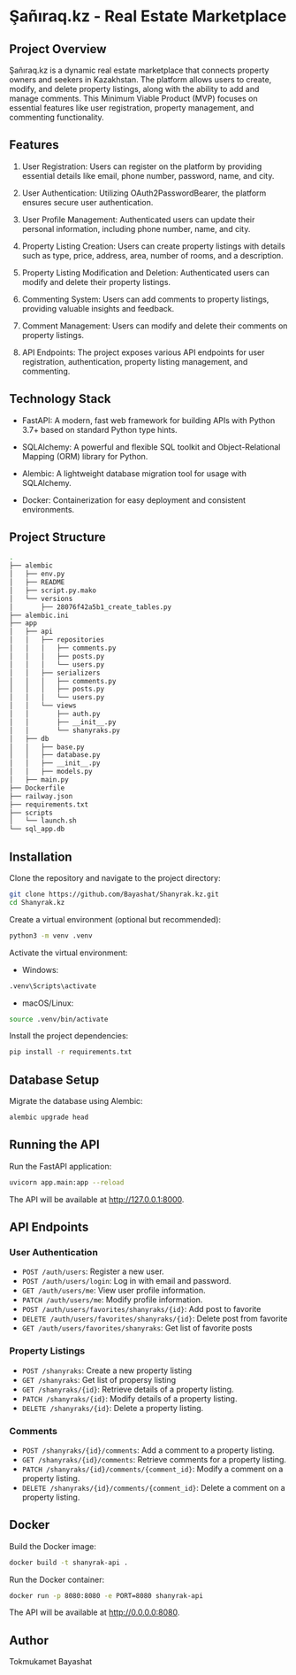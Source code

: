 # Şañıraq.kz - Real Estate Marketplace


## Project Overview
Şañıraq.kz is a dynamic real estate marketplace that connects property owners and seekers in Kazakhstan. The platform allows users to create, modify, and delete property listings, along with the ability to add and manage comments. This Minimum Viable Product (MVP) focuses on essential features like user registration, property management, and commenting functionality.

## Features
1. User Registration: Users can register on the platform by providing essential details like email, phone number, password, name, and city.

2. User Authentication: Utilizing OAuth2PasswordBearer, the platform ensures secure user authentication.

3. User Profile Management: Authenticated users can update their personal information, including phone number, name, and city.

4. Property Listing Creation: Users can create property listings with details such as type, price, address, area, number of rooms, and a description.

5. Property Listing Modification and Deletion: Authenticated users can modify and delete their property listings.

6. Commenting System: Users can add comments to property listings, providing valuable insights and feedback.

7. Comment Management: Users can modify and delete their comments on property listings.

8. API Endpoints: The project exposes various API endpoints for user registration, authentication, property listing management, and commenting.

## Technology Stack
* FastAPI: A modern, fast web framework for building APIs with Python 3.7+ based on standard Python type hints.

* SQLAlchemy: A powerful and flexible SQL toolkit and Object-Relational Mapping (ORM) library for Python.

* Alembic: A lightweight database migration tool for usage with SQLAlchemy.

* Docker: Containerization for easy deployment and consistent environments.


## Project Structure
```bash
.
├── alembic
│   ├── env.py
│   ├── README
│   ├── script.py.mako
│   └── versions
│       ├── 28076f42a5b1_create_tables.py
├── alembic.ini
├── app
│   ├── api
│   │   ├── repositories
│   │   │   ├── comments.py
│   │   │   ├── posts.py
│   │   │   └── users.py
│   │   ├── serializers
│   │   │   ├── comments.py
│   │   │   ├── posts.py
│   │   │   └── users.py
│   │   └── views
│   │       ├── auth.py
│   │       ├── __init__.py
│   │       └── shanyraks.py
│   ├── db
│   │   ├── base.py
│   │   ├── database.py
│   │   ├── __init__.py
│   │   ├── models.py
│   ├── main.py
├── Dockerfile
├── railway.json
├── requirements.txt
├── scripts
│   └── launch.sh
└── sql_app.db
```


## Installation

Clone the repository and navigate to the project directory:

```bash
git clone https://github.com/Bayashat/Shanyrak.kz.git
cd Shanyrak.kz
```

Create a virtual environment (optional but recommended):

```bash
python3 -m venv .venv
```

Activate the virtual environment:

* Windows:
```bash
.venv\Scripts\activate
```

* macOS/Linux:
```bash
source .venv/bin/activate
```

Install the project dependencies:
```bash
pip install -r requirements.txt
```

## Database Setup

Migrate the database using Alembic:

```bash
alembic upgrade head
```

## Running the API

Run the FastAPI application:

```bash
uvicorn app.main:app --reload
```
The API will be available at http://127.0.0.1:8000.

## API Endpoints

### User Authentication
* `POST /auth/users`: Register a new user.
* `POST /auth/users/login`: Log in with email and password.
* `GET /auth/users/me`: View user profile information.
* `PATCH /auth/users/me`: Modify profile information.
* `POST /auth/users/favorites/shanyraks/{id}`: Add post to favorite
* `DELETE /auth/users/favorites/shanyraks/{id}`: Delete post from favorite
* `GET /auth/users/favorites/shanyraks`: Get list of favorite posts



### Property Listings
* `POST /shanyraks`: Create a new property listing
* `GET /shanyraks`: Get list of propersy listing
* `GET /shanyraks/{id}`: Retrieve details of a property listing.
* `PATCH /shanyraks/{id}`: Modify details of a property listing.
* `DELETE /shanyraks/{id}`: Delete a property listing.



### Comments
* `POST /shanyraks/{id}/comments`: Add a comment to a property listing.
* `GET /shanyraks/{id}/comments`: Retrieve comments for a property listing.
* `PATCH /shanyraks/{id}/comments/{comment_id}`: Modify a comment on a property listing.
* `DELETE /shanyraks/{id}/comments/{comment_id}`: Delete a comment on a property listing.

## Docker
Build the Docker image:
```bash
docker build -t shanyrak-api .
```

Run the Docker container:

```bash
docker run -p 8080:8080 -e PORT=8080 shanyrak-api
```
The API will be available at http://0.0.0.0:8080.

## Author
Tokmukamet Bayashat